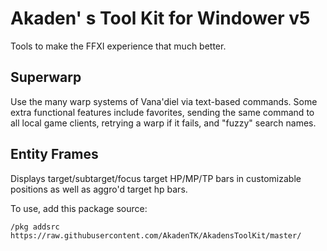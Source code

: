# Akaden' s Tool Kit for Windower v5

Tools to make the FFXI experience that much better.

## Superwarp
Use the many warp systems of Vana'diel via text-based commands. Some extra functional features include favorites, sending the same command to all local game clients, retrying a warp if it fails, and "fuzzy" search names. 

## Entity Frames
Displays target/subtarget/focus target HP/MP/TP bars in customizable positions as well as aggro'd target hp bars. 

To use, add this package source: 
```
/pkg addsrc https://raw.githubusercontent.com/AkadenTK/AkadensToolKit/master/
```